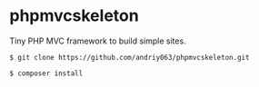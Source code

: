 # phpmvcskeleton
Tiny PHP MVC framework to build simple sites.


``$ git clone https://github.com/andriy063/phpmvcskeleton.git``

``$ composer install``